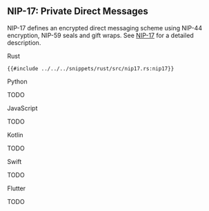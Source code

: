 ## NIP-17: Private Direct Messages

NIP-17 defines an encrypted direct messaging scheme using NIP-44 encryption, NIP-59 seals and gift wraps. 
See [NIP-17](https://github.com/nostr-protocol/nips/blob/master/17.md) for a detailed description.

<custom-tabs category="lang">

<div slot="title">Rust</div>
<section>

```rust,ignore
{{#include ../../../snippets/rust/src/nip17.rs:nip17}}
```

</section>

<div slot="title">Python</div>
<section>

TODO

</section>

<div slot="title">JavaScript</div>
<section>

TODO

</section>

<div slot="title">Kotlin</div>
<section>

TODO

</section>

<div slot="title">Swift</div>
<section>

TODO

</section>

<div slot="title">Flutter</div>
<section>

TODO

</section>
</custom-tabs>
